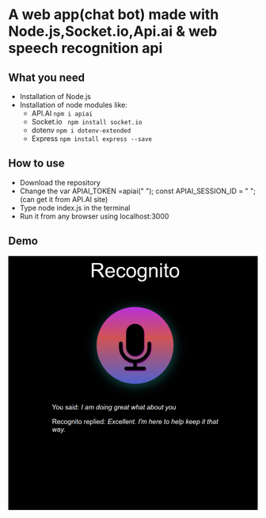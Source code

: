 # A web app(chat bot) made with Node.js,Socket.io,Api.ai & web speech recognition api

## What you need
* Installation of Node.js
* Installation of node modules like:
  * API.AI `npm i apiai`
  * Socket.io ` npm install socket.io`
  * dotenv `npm i dotenv-extended`
  * Express `npm install express --save`

## How to use
 * Download the repository
 * Change the var APIAI_TOKEN =apiai(" ");
const APIAI_SESSION_ID = " "; (can get it from API.AI site)
* Type node index.js in the terminal
 * Run it from any browser using localhost:3000
## Demo 
![Image of Recognito](https://github.com/sujanchhetri/Recognito/blob/master/recognito.png)
 
